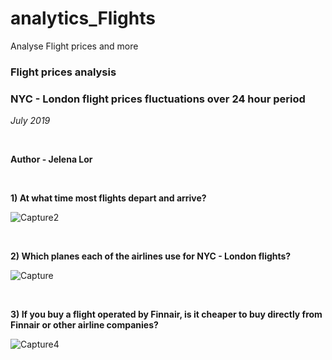 # analytics_Flights
Analyse Flight prices and more


### Flight prices analysis
### NYC - London flight prices fluctuations over 24 hour period
*July 2019*

<br>

**Author - Jelena Lor**


<br>

**1) At what time most flights depart and arrive?**

![Capture2](https://user-images.githubusercontent.com/31029142/61585110-4bc5c200-ab22-11e9-95ae-dfdcdd6f42b0.PNG)


<br>

**2) Which planes each of the airlines use for NYC - London flights?**

![Capture](https://user-images.githubusercontent.com/31029142/61585112-4e281c00-ab22-11e9-81bb-e67c4cbb9e09.PNG)

<br>

**3) If you buy a flight operated by Finnair, is it cheaper to buy directly from Finnair or other airline companies?**

![Capture4](https://user-images.githubusercontent.com/31029142/61585113-4ff1df80-ab22-11e9-97bd-78d1bc8d371b.PNG)
